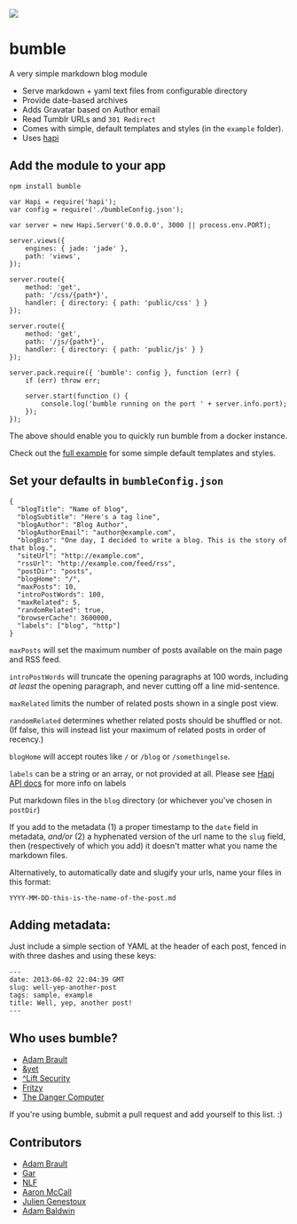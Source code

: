 ![](http://f.cl.ly/items/2P210d0M2B0v3Z3q1R03/bumble.jpg)

bumble
======
A very simple markdown blog module

- Serve markdown + yaml text files from configurable directory 
- Provide date-based archives
- Adds Gravatar based on Author email
- Read Tumblr URLs and ``301 Redirect``
- Comes with simple, default templates and styles (in the ``example`` folder).
- Uses [hapi](http://hapijs.org)

## Add the module to your app

```
npm install bumble
```

```
var Hapi = require('hapi');
var config = require('./bumbleConfig.json');

var server = new Hapi.Server('0.0.0.0', 3000 || process.env.PORT);

server.views({
    engines: { jade: 'jade' },
    path: 'views',
});

server.route({
    method: 'get',
    path: '/css/{path*}',
    handler: { directory: { path: 'public/css' } }
});

server.route({
    method: 'get',
    path: '/js/{path*}',
    handler: { directory: { path: 'public/js' } }
});

server.pack.require({ 'bumble': config }, function (err) {
    if (err) throw err;

    server.start(function () {
        console.log('bumble running on the port ' + server.info.port);
    });
});

```

The above should enable you to quickly run bumble from a docker instance.

Check out the [full example](https://github.com/adambrault/bumble/tree/master/example) for some simple default templates and styles.


## Set your defaults in ``bumbleConfig.json``

```
{
  "blogTitle": "Name of blog",
  "blogSubtitle": "Here's a tag line",
  "blogAuthor": "Blog Author",
  "blogAuthorEmail": "author@example.com",
  "blogBio": "One day, I decided to write a blog. This is the story of that blog.",
  "siteUrl": "http://example.com",
  "rssUrl": "http://example.com/feed/rss",
  "postDir": "posts",
  "blogHome": "/",
  "maxPosts": 10,
  "introPostWords": 100,
  "maxRelated": 5,
  "randomRelated": true,
  "browserCache": 3600000,
  "labels": ["blog", "http"]
}
```

``maxPosts`` will set the maximum number of posts available on the main page and RSS feed.

``introPostWords`` will truncate the opening paragraphs at 100 words, including *at least* the opening paragraph, and never cutting off a line mid-sentence.

``maxRelated`` limits the number of related posts shown in a single post view.

``randomRelated`` determines whether related posts should be shuffled or not. (If false, this will instead list your maximum of related posts in order of recency.)

``blogHome`` will accept routes like ``/`` or ``/blog`` or ``/somethingelse``.

``labels`` can be a string or an array, or not provided at all.  Please see <a href='http://hapijs.com/api/v6.2.0#pluginselectlabels'>Hapi API docs</a> for more info on labels

Put markdown files in the ``blog`` directory (or whichever you've chosen in ``postDir``)

If you add to the metadata (1) a proper timestamp to the ``date`` field in metadata, *and/or* (2) a hyphenated version of the url name to the ``slug`` field, then (respectively of which you add) it doesn't matter what you name the markdown files.

Alternatively, to automatically date and slugify your urls, name your files in this format:

```
YYYY-MM-DD-this-is-the-name-of-the-post.md
```

## Adding metadata:

Just include a simple section of YAML at the header of each post, fenced in with three dashes and using these keys:
```
---
date: 2013-06-02 22:04:39 GMT
slug: well-yep-another-post
tags: sample, example
title: Well, yep, another post!
---
```

## Who uses bumble?
- [Adam Brault](http://adambrault.com)
- [&yet](http://blog.andyet.com)
- [^Lift Security](https://blog.liftsecurity.io/)
- [Fritzy](http://gists.fritzy.io/)
- [The Danger Computer](http://danger.computer)

If you're using bumble, submit a pull request and add yourself to this list. :)


## Contributors
- [Adam Brault](//twitter.com/adambrault)
- [Gar](//twitter.com/wraithgar)
- [NLF](//twitter.com/quitlahok)
- [Aaron McCall](//twitter.com/aaronmccall)
- [Julien Genestoux](//twitter.com/julien51)
- [Adam Baldwin](//twitter.com/adam_baldwin)
